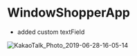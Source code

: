# WindowShopperApp

- added custom textField

![KakaoTalk_Photo_2019-06-28-16-05-14](https://user-images.githubusercontent.com/35421421/60324020-95593c00-99be-11e9-8f7a-439616abf70a.png)
